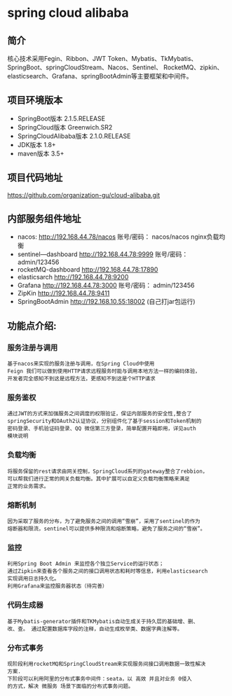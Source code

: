 # spring cloud alibaba  
## 简介
核心技术采用Fegin、Ribbon、JWT
Token、Mybatis、TkMybatis、SpringBoot、springCloudStream、Nacos、Sentinel、
RocketMQ、zipkin、elasticsearch、Grafana、springBootAdmin等主要框架和中间件。
## 项目环境版本
* SpringBoot版本 2.1.5.RELEASE
* SpringCloud版本 Greenwich.SR2
* SpringCloudAlibaba版本 2.1.0.RELEASE
* JDK版本 1.8+
* maven版本 3.5+ 
## 项目代码地址
https://github.com/organization-gu/cloud-alibaba.git 

## 内部服务组件地址
* nacos: http://192.168.44.78/nacos 账号/密码： nacos/nacos nginx负载均衡
* sentinel—dashboard http://192.168.44.78:9999 账号/密码： admin/123456
* rocketMQ-dashboard http://192.168.44.78:17890 
* elasticsarch http://192.168.44.78:9200
* Grafana http://192.168.44.78:3000 账号/密码： admin/123456
* ZipKin http://192.168.44.78:9411
* SpringBootAdmin http://192.168.10.55:18002 (自己打jar包运行)

## 功能点介绍:

### 服务注册与调用 
    基于nacos来实现的服务注册与调用，在Spring Cloud中使用
    Feign 我们可以做到使用HTTP请求远程服务时能与调用本地方法一样的编码体验，
    开发者完全感知不到这是远程方法，更感知不到这是个HTTP请求
### 服务鉴权
    通过JWT的方式来加强服务之间调度的权限验证，保证内部服务的安全性,整合了
    springSecurity和OAuth2认证协议，分别组件化了基于session和Token机制的
    密码登录、手机验证码登录、QQ 微信第三方登录，简单配置开箱即用，详见auth
    模块说明
### 负载均衡
    将服务保留的rest请求由网关控制，SpringCloud系列的gateway整合了rebbion，
    可以帮我们进行正常的网关负载均衡。其中扩展可以自定义负载均衡策略来满足
    正常的业务需求。
### 熔断机制
    因为采取了服务的分布，为了避免服务之间的调用“雪崩”，采用了sentinel的作为
    熔断器和限流，sentinel可以提供多种限流和熔断策略，避免了服务之间的“雪崩”。
### 监控
    利用Spring Boot Admin 来监控各个独立Service的运行状态；
    通过Zipkin来查看各个服务之间的接口调用状态和耗时等信息，利用elasticsearch
    实现调用日志持久化。
    利用Grafana来监控服务器状态（待完善）
### 代码生成器
    基于Mybatis-generator插件和TKMybatis自动生成关于持久层的基础增、删、
    改、查。 通过配置数据库字段的注释，自动生成枚举类、数据字典注解等。
### 分布式事务
    现阶段利用rocketMQ和SpringCloudStream来实现服务间接口调用数据一致性解决
    方案.
    下阶段可以利用阿里的分布式事务中间件：seata，以 高效 并且对业务 0侵入 
    的方式，解决 微服务 场景下面临的分布式事务问题。
   
